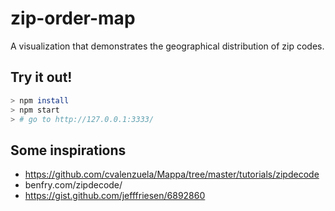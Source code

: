 # zip-order-map

A visualization that demonstrates the geographical distribution of zip codes.

## Try it out!

```sh
> npm install
> npm start
> # go to http://127.0.0.1:3333/
```

## Some inspirations

- https://github.com/cvalenzuela/Mappa/tree/master/tutorials/zipdecode
- benfry.com/zipdecode/
- https://gist.github.com/jefffriesen/6892860